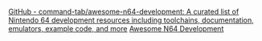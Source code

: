 
[GitHub - command-tab/awesome-n64-development: A curated list of Nintendo 64 development resources including toolchains, documentation, emulators, example code, and more](https://github.com/command-tab/awesome-n64-development)
[Awesome N64 Development](https://n64.dev/)
